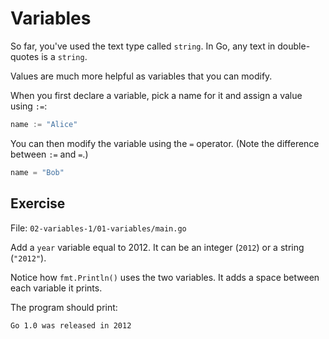 # Variables

So far, you've used the text type called `string`. In Go, any text in double-quotes is a `string`.

Values are much more helpful as variables that you can modify.

When you first declare a variable, pick a name for it and assign a value using `:=`:

```go
name := "Alice"
```

You can then modify the variable using the `=` operator. (Note the difference between `:=` and `=`.)

```go
name = "Bob"
```

## Exercise

File: `02-variables-1/01-variables/main.go`

Add a `year` variable equal to 2012. It can be an integer (`2012`) or a string (`"2012"`).

Notice how `fmt.Println()` uses the two variables.
It adds a space between each variable it prints.

The program should print:

```bash
Go 1.0 was released in 2012
```